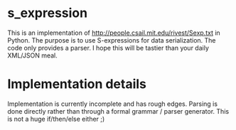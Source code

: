 # s_expression

This is an implementation of http://people.csail.mit.edu/rivest/Sexp.txt in
Python. The purpose is to use S-expressions for data serialization. The code
only provides a parser. I hope this will be tastier than your daily XML/JSON
meal.

# Implementation details

Implementation is currently incomplete and has rough edges. Parsing is done
directly rather than through a formal grammar / parser generator. This is not a
huge if/then/else either ;)

